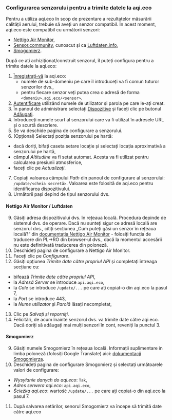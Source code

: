 ### Configurarea senzorului pentru a trimite datele la aqi.eco

Pentru a utiliza aqi.eco în scop de prezentare a rezultatelor măsurării calității aerului, trebuie să aveți un senzor compatibil. În acest moment, aqi.eco este compatibil cu următorii senzori:

* [Nettigo Air Monitor](https://air.nettigo.pl/zbuduj/),
* [Sensor.community](https://sensor.community/en/), cunoscut și ca [Luftdaten.info](https://luftdaten.info/en/home-en/),
* [Smogomierz](https://github.com/hackerspace-silesia/Smogomierz).

După ce ați achiziționat/construit senzorul, îl puteți configura pentru a trimite datele la aqi.eco:

1. [Înregistrați-vă](/register) la aqi.eco:
    - numele de sub-domeniu pe care îl introduceți va fi comun tuturor senzorilor dvs.,
    - pentru fiecare senzor veți putea crea o adresă de forma `<domeniu>.aqi.eco/<sensor>`.
2. [Autentificare](/login) utilizând numele de utilizator și parola pe care le-ați creat.
3. În panoul de administrare selectați [Dispozitive](/device) și faceți clic pe butonul [Adăugați](/device/create).
4. Introduceți numele scurt al senzorului care va fi utilizat în adresele URL și o scurtă descriere.
5. Se va deschide pagina de configurare a senzorului.
6. (Opțional) Selectați poziția senzorului pe hartă:
- dacă doriți, bifați caseta setare locație și selectați locația aproximativă a senzorului pe hartă,
- câmpul *Altitudine* va fi setat automat. Acesta va fi utilizat pentru calcularea presiunii atmosferice,
- faceți clic pe *Actualizați*.
7. Copiați valoarea câmpului *Path* din panoul de configurare al senzorului: `/update/<cheia secretă>`. Valoarea este folosită de aqi.eco pentru identificarea dispozitivului.
8. Următorii pași depind de tipul senzorului dvs.

#### Nettigo Air Monitor / Luftdaten

9. Găsiți adresa dispozitivului dvs. în rețeaua locală. Procedura depinde de sistemul dvs. de operare. Dacă nu sunteți sigur ce adresă locală are senzorul dvs., citiți secțiunea „Cum puteți găsi un senzor în rețeaua locală?” din [documentația Nettigo Air Monitor](https://air.nettigo.pl/baza-wiedzy/namf-konfiguracja-firmware/) - folosiți funcția de traducere din PL->RO din browser-ul dvs., dacă la momentul accesării nu este definitivată traducerea din poloneză.
10. Deschideți pagina de configurare a Nettigo Air Monitor.
11. Faceți clic pe *Configurare*.
12. Găsiți opțiunea *Trimite date către propriul API* și completați întreaga secțiune cu:
- bifează *Trimite date către propriul API*,
- la *Adresă Server* se introduce `api.aqi.eco`,
- la *Cale* se introduce `/update/...` pe care ați copiat-o din aqi.eco la pasul 7,
- la *Port* se introduce 443,
- la *Nume utilizator* și *Parolă* lăsați necompletat,
13. Clic pe *Salvați și reporniți*.
14. Felicitări, de acum înainte senzorul dvs. va trimite date către aqi.eco. Dacă doriți să adăugați mai mulți senzori în cont, reveniți la punctul 3.

#### Smogomierz

9. Găsiți numele Smogomierz în rețeaua locală. Informații suplimentare in limba poloneză (folosiți Google Translate) aici: [dokumentacji Smogomierza](https://github.com/hackerspace-silesia/Smogomierz/blob/master/instrukcje/software-additionals.md#nazwa-urz%C4%85dzenia-oraz-bonjourzeroconf).
10. Deschideți pagina de configurare Smogomierz și selectați următoarele valori de configurare:
- *Wysyłanie danych do aqi.eco*: `Tak`,
- *Adres serwera aqi.eco*: `api.aqi.eco`,
- *Ścieżka aqi.eco*: wartość `/update/...` pe care ați copiat-o din aqi.eco la pasul 7.
11. După salvarea setărilor, senorul Smogomierz va începe să trimită date către aqi.eco

